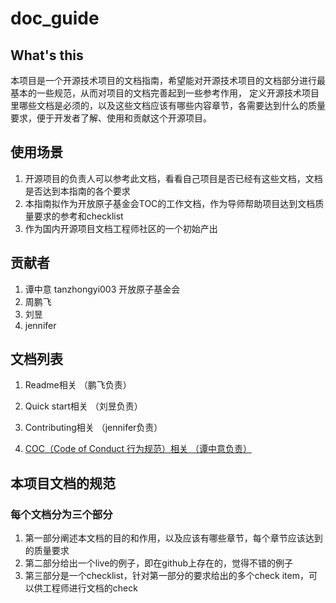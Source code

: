 # doc_guide

## What's this
本项目是一个开源技术项目的文档指南，希望能对开源技术项目的文档部分进行最基本的一些规范，从而对项目的文档完善起到一些参考作用，
定义开源技术项目里哪些文档是必须的，以及这些文档应该有哪些内容章节，各需要达到什么的质量要求，便于开发者了解、使用和贡献这个开源项目。

## 使用场景
1. 开源项目的负责人可以参考此文档，看看自己项目是否已经有这些文档，文档是否达到本指南的各个要求
2. 本指南拟作为开放原子基金会TOC的工作文档，作为导师帮助项目达到文档质量要求的参考和checklist
3. 作为国内开源项目文档工程师社区的一个初始产出

## 贡献者
  1. 谭中意   tanzhongyi003   开放原子基金会
  2. 周鹏飞     
  3. 刘昱
  4. jennifer

## 文档列表

  1. Readme相关 （鹏飞负责）

  2. Quick start相关 （刘昱负责）

  3. Contributing相关 （jennifer负责）

  4. [COC（Code of Conduct 行为规范）相关 （谭中意负责）](coc.md)

## 本项目文档的规范
### 每个文档分为三个部分
1. 第一部分阐述本文档的目的和作用，以及应该有哪些章节，每个章节应该达到的质量要求
2. 第二部分给出一个live的例子，即在github上存在的，觉得不错的例子
3. 第三部分是一个checklist，针对第一部分的要求给出的多个check item，可以供工程师进行文档的check
